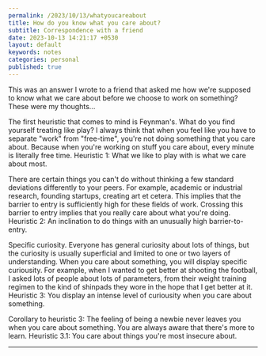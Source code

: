 ```yaml
---
permalink: /2023/10/13/whatyoucareabout
title: How do you know what you care about? 
subtitle: Correspondence with a friend
date: 2023-10-13 14:21:17 +0530
layout: default
keywords: notes
categories: personal
published: true
---
```


This was an answer I wrote to a friend that asked me how we're supposed to know what we care about before we choose to work on something? These were my thoughts...

The first heuristic that comes to mind is Feynman's. What do you find yourself treating like play? I always think that when you feel like you have to separate "work" from "free-time", you're not doing something that you care about. Because when you're working on stuff you care about, every minute is literally free time. Heuristic 1: What we like to play with is what we care about most.

There are certain things you can't do without thinking a few standard deviations differently to your peers. For example, academic or industrial research, founding startups, creating art et cetera. This implies that the barrier to entry is sufficiently high for these fields of work. Crossing this barrier to entry implies that you really care about what you're doing. Heuristic 2: An inclination to do things with an unusually high barrier-to-entry.

Specific curiosity. Everyone has general curiosity about lots of things, but the curiosity is usually superficial and limited to one or two layers of understanding. When you care about something, you will display specific curiousity. For example, when I wanted to get better at shooting the football, I asked lots of people about lots of parameters, from their weight training regimen to the kind of shinpads they wore in the hope that I get better at it. Heuristic 3: You display an intense level of curiousity when you care about something.

Corollary to heuristic 3: The feeling of being a newbie never leaves you when you care about something. You are always aware that there's more to learn. Heuristic 3.1: You care about things you're most insecure about.

---
